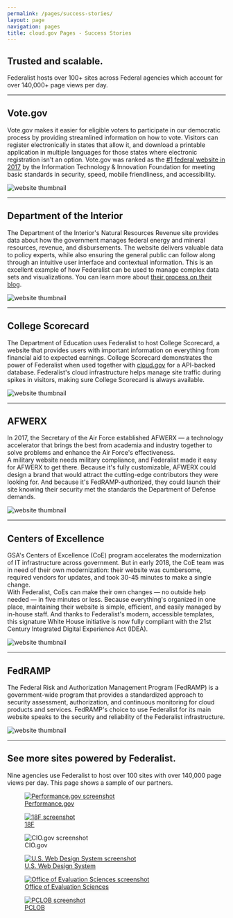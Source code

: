 ```yaml
---
permalink: /pages/success-stories/
layout: page
navigation: pages
title: cloud.gov Pages - Success Stories
---
```


<section class="usa-section">
  <div class="grid-row grid-gap">
    <div class="tablet:grid-col-8 site-welcome">
      <h1>Trusted and scalable.</h1>
      <p class="usa-intro">Federalist hosts over 100+ sites across Federal agencies which account for over 140,000+ page views per day.</p>
    </div>
  </div>
</section>
<hr />
<section class="usa-section">
  <div class="grid-row grid-gap margin-bottom-4">
    <div class="grid-col-6 usa-prose">
      <h2>Vote.gov</h2>
      <p>Vote.gov makes it easier for eligible voters to participate in our democratic process by providing streamlined information on how to vote. Visitors can register electronically in states that allow it, and download a printable application in multiple languages for those states where electronic registration isn't an option. Vote.gov was ranked as the <a href="/assets/pages/documents/2017-benchmarking-us-government-websites.pdf">#1 federal website in 2017</a> by the Information Technology &amp; Innovation Foundation for meeting basic standards in security, speed, mobile friendliness, and accessibility.</p>
    </div>
    <div class="grid-col-6">
      <img alt="website thumbnail" src="{{site.baseurl}}/assets/pages/images/partner-sites/vote.gov.png" class="pages-card">
    </div>
  </div>
  <hr />
  <div class="grid-row grid-gap margin-top-4 margin-bottom-4">
    <div class="grid-col-6 usa-prose">
      <h2>Department of the Interior</h2>
      <p>The Department of the Interior's Natural Resources Revenue site provides data about how the government manages federal energy and mineral resources, revenue, and disbursements. The website delivers valuable data to policy experts, while also ensuring the general public can follow along through an intuitive user interface and contextual information. This is an excellent example of how Federalist can be used to manage complex data sets and visualizations. You can learn more about <a href="https://revenuedata.doi.gov/blog/">their process on their blog</a>.</p>
    </div>
    <div class="grid-col-6">
      <img alt="website thumbnail" src="{{site.baseurl}}/assets/pages/images/partner-sites/revenuedata.doi.gov.png" class="pages-card">
    </div> 
  </div>
  <hr />
  <div class="grid-row grid-gap margin-top-4 margin-bottom-4">
    <div class="grid-col-6 usa-prose">
      <h2>College Scorecard</h2>
      <p>The Department of Education uses Federalist to host College Scorecard, a website that provides users with important information on everything from financial aid to expected earnings. College Scorecard demonstrates the power of Federalist when used together with <a href="http://cloud.gov">cloud.gov</a> for a API-backed database.  Federalist's cloud infrastructure helps manage site traffic during spikes in visitors, making sure College Scorecard is always available.</p>
    </div>
    <div class="grid-col-6">
      <img alt="website thumbnail" src="{{site.baseurl}}/assets/pages/images/partner-sites/collegescorecard.ed.gov.png" class="pages-card">
    </div> 
  </div>
  <hr />
  <div class="grid-row grid-gap margin-top-4 margin-bottom-4">
    <div class="grid-col-6 usa-prose">
      <h2>AFWERX</h2>
      <p>In 2017, the Secretary of the Air Force established AFWERX — a technology accelerator that brings the best from academia and industry together to solve problems and enhance the Air Force's effectiveness.<br/>A military website needs military compliance, and Federalist made it easy for AFWERX to get there. Because it's fully customizable, AFWERX could design a brand that would attract the cutting-edge contributors they were looking for. And because it's FedRAMP-authorized, they could launch their site knowing their security met the standards the Department of Defense demands.</p>
    </div>
    <div class="grid-col-6">
      <img alt="website thumbnail" src="{{site.baseurl}}/assets/pages/images/partner-sites/afwerx.af.mil.png" class="pages-card">
    </div> 
  </div>
  <hr />
  <div class="grid-row grid-gap margin-top-4 margin-bottom-4">
    <div class="grid-col-6 usa-prose">
      <h2>Centers of Excellence</h2>
      <p>GSA's Centers of Excellence (CoE) program accelerates the modernization of IT infrastructure across government. But in early 2018, the CoE team was in need of their own modernization: their website was cumbersome, required vendors for updates, and took 30-45 minutes to make a single change.<br/>With Federalist, CoEs can make their own changes — no outside help needed — in five minutes or less. Because everything's organized in one place, maintaining their website is simple, efficient, and easily managed by in-house staff. And thanks to Federalist's modern, accessible templates, this signature White House initiative is now fully compliant with the 21st Century Integrated Digital Experience Act (IDEA).</p>
    </div>
    <div class="grid-col-6">
      <img alt="website thumbnail" src="{{site.baseurl}}/assets/pages/images/partner-sites/coe.gsa.gov.png" class="pages-card">
    </div> 
  </div>
  <hr />
  <div class="grid-row grid-gap margin-top-4 margin-bottom-4">
    <div class="grid-col-6 usa-prose">
      <h2>FedRAMP</h2>
      <p>The Federal Risk and Authorization Management Program (FedRAMP) is a government-wide program that provides a standardized approach to security assessment, authorization, and continuous monitoring for cloud products and services. FedRAMP's choice to use Federalist for its main website speaks to the security and reliability of the Federalist infrastructure.</p>
    </div>
    <div class="grid-col-6">
      <img alt="website thumbnail" src="{{site.baseurl}}/assets/pages/images/partner-sites/fedramp.gov.png" class="pages-card">
    </div> 
  </div>
</section>
<hr />
<section class="usa-section">
  <div class="grid-row">
      <h1>See more sites powered by Federalist.</h1>
      <p>Nine agencies use Federalist to host over 100 sites with over 140,000 page views per day. This page shows a sample of our partners.</p>
  </div>
  <div class="grid-row grid-gap">
    <div class="tablet:grid-col-4">
      <figure class="figure figure-seal">
        <a href="https://www.performance.gov">
          <img src="{{site.baseurl}}/assets/pages/images/partner-sites/performance.gov.png" alt="Performance.gov screenshot" class="pages-card">
          <figcaption>Performance.gov</figcaption>
        </a>
      </figure>
    </div>
    <div class="tablet:grid-col-4">
      <figure class="figure figure-seal">
        <a href="https://18f.gsa.gov">
          <img src="{{site.baseurl}}/assets/pages/images/partner-sites/18f.gsa.gov.png" alt="18F screenshot" class="pages-card">
          <figcaption>18F</figcaption>
        </a>
      </figure>
    </div>
    <div class="tablet:grid-col-4">
      <figure class="figure figure-seal">
        <img src="{{site.baseurl}}/assets/pages/images/partner-sites/cio.gov.png" alt="CIO.gov screenshot" class="pages-card">
        <figcaption>CIO.gov</figcaption>
      </figure>
    </div>
  </div>
  <div class="grid-row grid-gap">
    <div class="tablet:grid-col-4">
      <figure class="figure figure-seal">
        <a href="https://designsystem.digital.gov">
          <img src="{{site.baseurl}}/assets/pages/images/partner-sites/uswds.png" alt="U.S. Web Design System screenshot" class="pages-card">
          <figcaption>U.S. Web Design System</figcaption>
        </a>
      </figure>
    </div>
    <div class="tablet:grid-col-4">
      <figure class="figure figure-seal">
        <a href="https://oes.gsa.gov">
          <img src="{{site.baseurl}}/assets/pages/images/partner-sites/oes.gsa.gov.png" alt="Office of Evaluation Sciences screenshot" class="pages-card">
          <figcaption>Office of Evaluation Sciences</figcaption>
        </a>
      </figure>
    </div>
    <div class="tablet:grid-col-4">
      <figure class="figure figure-seal">
        <a href="https://pclob.gov">
          <img src="{{site.baseurl}}/assets/pages/images/partner-sites/pclob.gov.png" alt="PCLOB screenshot" class="pages-card">
          <figcaption>PCLOB</figcaption>
        </a>
      </figure>
    </div>
  </div>
</section>
